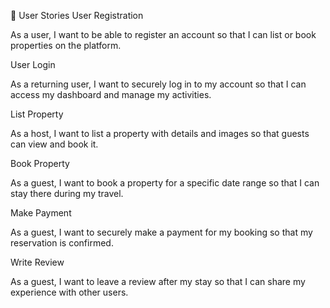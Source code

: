 📘 User Stories
User Registration

As a user, I want to be able to register an account so that I can list or book properties on the platform.

User Login

As a returning user, I want to securely log in to my account so that I can access my dashboard and manage my activities.

List Property

As a host, I want to list a property with details and images so that guests can view and book it.

Book Property

As a guest, I want to book a property for a specific date range so that I can stay there during my travel.

Make Payment

As a guest, I want to securely make a payment for my booking so that my reservation is confirmed.

Write Review

As a guest, I want to leave a review after my stay so that I can share my experience with other users.
